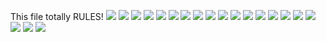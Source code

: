 This file totally RULES!
![](BOCA_CIEGA.png)
![](../School_plots/PINELLAS/CLEARWATER.png)
![](../School_plots/PINELLAS/COUNTRYSID.png)
![](../School_plots/PINELLAS/DISSTON_AC.png)
![](../School_plots/PINELLAS/DIXIE_M_HO.png)
![](../School_plots/PINELLAS/DUNEDIN.png)
![](../School_plots/PINELLAS/EAST_LAKE.png)
![](../School_plots/PINELLAS/GIBBS.png)
![](../School_plots/PINELLAS/LAKEWOOD.png)
![](../School_plots/PINELLAS/LARGO.png)
![](../School_plots/PINELLAS/NORTHEAST.png)
![](../School_plots/PINELLAS/OSCEOLA_FU.png)
![](../School_plots/PINELLAS/PALM_HARBO.png)
![](../School_plots/PINELLAS/PINELLAS_G.png)
![](../School_plots/PINELLAS/PINELLAS_P.png)
![](../School_plots/PINELLAS/PINELLAS_S.png)
![](../School_plots/PINELLAS/RICHARD_O_.png)
![](../School_plots/PINELLAS/SEMINOLE.png)
![](../School_plots/PINELLAS/ST_PETERSB.png)
![](../School_plots/PINELLAS/TARPON_SPR.png)
